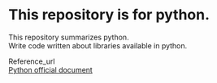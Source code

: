 # This repository is for python.

This repository summarizes python.<br>
Write code written about libraries available in python.

Reference_url<br>
[Python official document](https://docs.python.org/3/contents.html)
